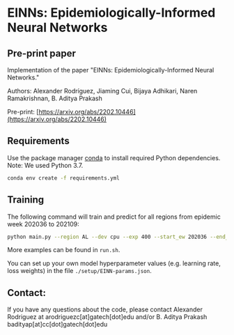 # EINNs: Epidemiologically-Informed Neural Networks

## Pre-print paper

Implementation of the paper "EINNs: Epidemiologically-Informed Neural Networks."

Authors: Alexander Rodríguez, Jiaming Cui, Bijaya Adhikari, Naren Ramakrishnan, B. Aditya Prakash

Pre-print: [https://arxiv.org/abs/2202.10446](https://arxiv.org/abs/2202.10446)

## Requirements

Use the package manager [conda](https://docs.conda.io/en/latest/) to install required Python dependencies. Note: We used Python 3.7.

```bash
conda env create -f requirements.yml
```

## Training

The following command will train and predict for all regions from epidemic week 202036 to 202109:

```bash
python main.py --region AL --dev cpu --exp 400 --start_ew 202036 --end_ew 202109 --step 2
```

More examples can be found in ```run.sh```.

You can set up your own model hyperparameter values (e.g. learning rate, loss weights) in the file ```./setup/EINN-params.json```.

## Contact:

If you have any questions about the code, please contact Alexander Rodriguez at arodriguezc[at]gatech[dot]edu and/or B. Aditya Prakash badityap[at]cc[dot]gatech[dot]edu 


